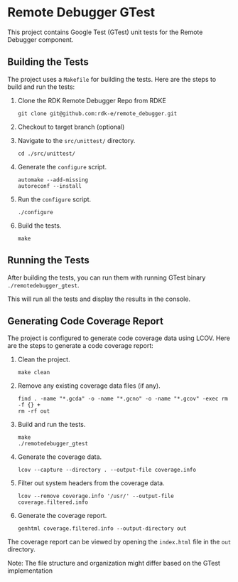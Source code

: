 # Remote Debugger GTest

This project contains Google Test (GTest) unit tests for the Remote Debugger component.

## Building the Tests

The project uses a `Makefile` for building the tests. Here are the steps to build and run the tests:

1. Clone the RDK Remote Debugger Repo from RDKE 
    ```
    git clone git@github.com:rdk-e/remote_debugger.git
    ```

2. Checkout to target branch (optional)

3. Navigate to the `src/unittest/` directory.

    ```
    cd ./src/unittest/
    ```

4. Generate the `configure` script.

    ```
    automake --add-missing
    autoreconf --install
    ```

3. Run the `configure` script.

    ```
    ./configure
    ```

4. Build the tests.

    ```
    make
    ```

## Running the Tests

After building the tests, you can run them with running GTest binary `./remotedebugger_gtest`.

This will run all the tests and display the results in the console.

## Generating Code Coverage Report

The project is configured to generate code coverage data using LCOV. Here are the steps to generate a code coverage report:

1. Clean the project.

    ```
    make clean
    ```

2. Remove any existing coverage data files (if any).

    ```
    find . -name "*.gcda" -o -name "*.gcno" -o -name "*.gcov" -exec rm -f {} +
    rm -rf out
    ```

3. Build and run the tests.

    ```
    make
    ./remotedebugger_gtest
    ```

4. Generate the coverage data.

    ```
    lcov --capture --directory . --output-file coverage.info
    ```

5. Filter out system headers from the coverage data.

    ```
    lcov --remove coverage.info '/usr/' --output-file coverage.filtered.info
    ```

6. Generate the coverage report.

    ```
    genhtml coverage.filtered.info --output-directory out
    ```

The coverage report can be viewed by opening the `index.html` file in the `out` directory.

Note: The file structure and organization might differ based on the GTest implementation